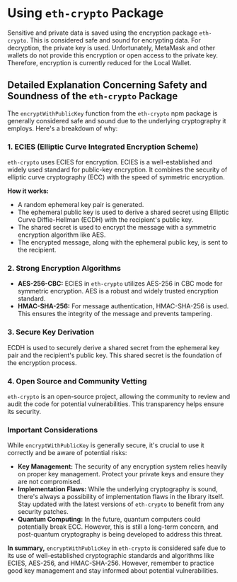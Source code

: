 # Using `eth-crypto` Package

Sensitive and private data is saved using the encryption package `eth-crypto`. This is considered safe and sound for
encrypting data. For decryption, the private key is used. Unfortunately, MetaMask and other wallets do not provide this
encryption or open access to the private key. Therefore, encryption is currently reduced for the Local Wallet.

## Detailed Explanation Concerning Safety and Soundness of the `eth-crypto` Package

The `encryptWithPublicKey` function from the `eth-crypto` npm package is generally considered safe and sound due to the
underlying cryptography it employs. Here's a breakdown of why:

### 1. ECIES (Elliptic Curve Integrated Encryption Scheme)

`eth-crypto` uses ECIES for encryption. ECIES is a well-established and widely used standard for public-key encryption.
It combines the security of elliptic curve cryptography (ECC) with the speed of symmetric encryption.

**How it works:**

- A random ephemeral key pair is generated.
- The ephemeral public key is used to derive a shared secret using Elliptic Curve Diffie-Hellman (ECDH) with the
  recipient's public key.
- The shared secret is used to encrypt the message with a symmetric encryption algorithm like AES.
- The encrypted message, along with the ephemeral public key, is sent to the recipient.

### 2. Strong Encryption Algorithms

- **AES-256-CBC:** ECIES in `eth-crypto` utilizes AES-256 in CBC mode for symmetric encryption. AES is a robust and
  widely trusted encryption standard.
- **HMAC-SHA-256:** For message authentication, HMAC-SHA-256 is used. This ensures the integrity of the message and
  prevents tampering.

### 3. Secure Key Derivation

ECDH is used to securely derive a shared secret from the ephemeral key pair and the recipient's public key. This shared
secret is the foundation of the encryption process.

### 4. Open Source and Community Vetting

`eth-crypto` is an open-source project, allowing the community to review and audit the code for potential
vulnerabilities. This transparency helps ensure its security.

### Important Considerations

While `encryptWithPublicKey` is generally secure, it's crucial to use it correctly and be aware of potential risks:

- **Key Management:** The security of any encryption system relies heavily on proper key management. Protect your
  private keys and ensure they are not compromised.
- **Implementation Flaws:** While the underlying cryptography is sound, there's always a possibility of implementation
  flaws in the library itself. Stay updated with the latest versions of `eth-crypto` to benefit from any security
  patches.
- **Quantum Computing:** In the future, quantum computers could potentially break ECC. However, this is still a
  long-term concern, and post-quantum cryptography is being developed to address this threat.

**In summary,** `encryptWithPublicKey` in `eth-crypto` is considered safe due to its use of well-established
cryptographic standards and algorithms like ECIES, AES-256, and HMAC-SHA-256. However, remember to practice good key
management and stay informed about potential vulnerabilities.
